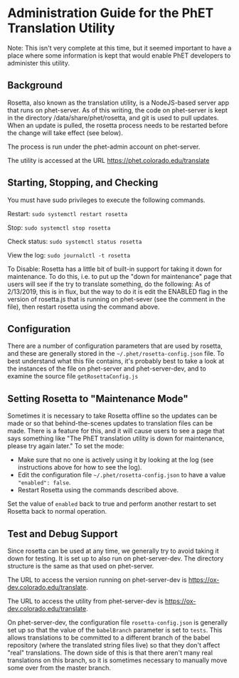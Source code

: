 Administration Guide for the PhET Translation Utility
=====================================================

Note: This isn't very complete at this time, but it seemed important to have a place where some information is kept that
would enable PhET developers to administer this utility.

Background
----------
Rosetta, also known as the translation utility, is a NodeJS-based server app that runs on phet-server.  As of this
writing, the code on phet-server is kept in the directory /data/share/phet/rosetta, and git is used to pull updates.  
When an update is pulled, the rosetta process needs to be restarted before the change will take effect (see below).

The process is run under the phet-admin account on phet-server.

The utility is accessed at the URL https://phet.colorado.edu/translate

Starting, Stopping, and Checking
--------------------------------

You must have sudo privileges to execute the following commands.

Restart:
`sudo systemctl restart rosetta`

Stop:
`sudo systemctl stop rosetta`

Check status:
`sudo systemctl status rosetta`

View the log:
`sudo journalctl -t rosetta`

To Disable: 
Rosetta has a little bit of built-in support for taking it down for maintenance.  To do this, i.e. to put up the "down
for maintenance" page that users will see if the try to translate something, do the following: As of 2/13/2019, this is
in flux, but the way to do it is edit the ENABLED flag in the version of rosetta.js that is running on phet-sever (see
the comment in the file), then restart rosetta using the command above.

Configuration
-------------

There are a number of configuration parameters that are used by rosetta, and these are generally stored in the
`~/.phet/rosetta-config.json` file.  To best understand what this file contains, it's probably best to take a look at
the instances of the file on phet-server and phet-server-dev, and to examine the source file `getRosettaConfig.js`

Setting Rosetta to "Maintenance Mode"
-------------------------------------

Sometimes it is necessary to take Rosetta offline so the updates can be made or so that behind-the-scenes updates to
translation files can be made.  There is a feature for this, and it will cause users to see a page that says something
like "The PhET translation utility is down for maintenance, please try again later."  To set the mode:

+ Make sure that no one is actively using it by looking at the log (see instructions above for how to see the log).
+ Edit the configuration file `~/.phet/rosetta-config.json` to have a value `"enabled": false`.
+ Restart Rosetta using the commands described above.

Set the value of `enabled` back to true and perform another restart to set Rosetta back to normal operation.

Test and Debug Support
----------------------

Since rosetta can be used at any time, we generally try to avoid taking it down for testing.  It is set up to also run
on phet-server-dev.  The directory structure is the same as that used on phet-server.

The URL to access the version running on phet-server-dev is https://ox-dev.colorado.edu/translate.

The URL to access the utility from phet-server-dev is https://ox-dev.colorado.edu/translate.

On phet-server-dev, the configuration file `rosetta-config.json` is generally set up so that the value of the 
`babelBranch` parameter is set to `tests`.  This allows translations to be committed to a different branch of
the babel repository (where the translated string files live) so that they don't affect "real"  translations.  The down
side of this is that there aren't many real translations on this branch, so it is sometimes necessary to manually move
some over from the master branch.





